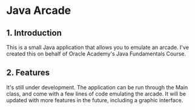 # Java Arcade
## 1. Introduction
This is a small Java application that allows you to emulate an arcade.
I've created this on behalf of Oracle Academy's Java Fundamentals Course.

## 2. Features
It's still under development. The application can be run through the Main class, and come with a few lines of code emulating the arcade.
It will be updated with more features in the future, including a graphic interface.